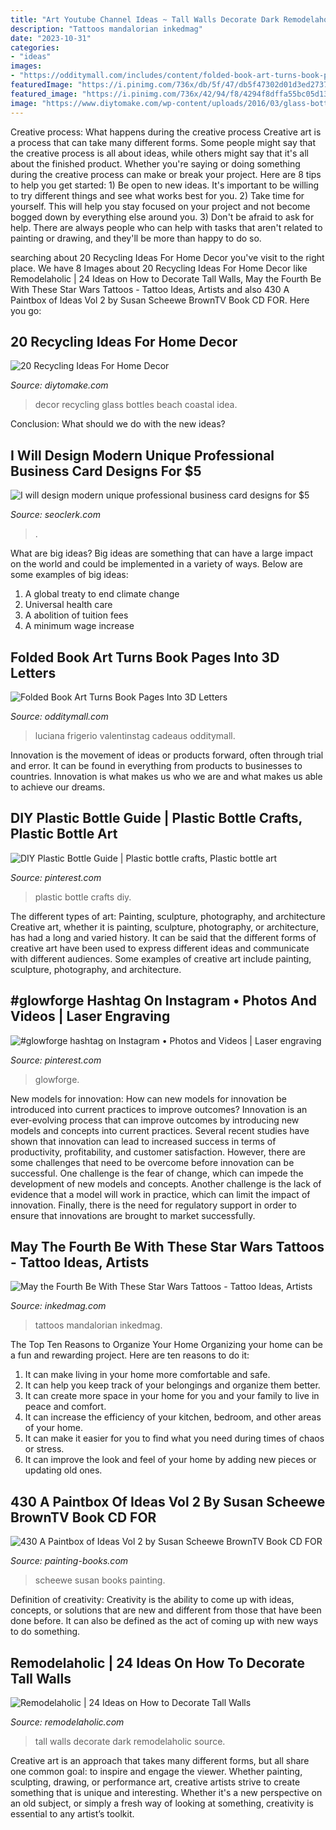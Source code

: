 ```yaml
---
title: "Art Youtube Channel Ideas ~ Tall Walls Decorate Dark Remodelaholic Source"
description: "Tattoos mandalorian inkedmag"
date: "2023-10-31"
categories:
- "ideas"
images:
- "https://odditymall.com/includes/content/folded-book-art-turns-book-pages-into-3d-letters-0.jpg"
featuredImage: "https://i.pinimg.com/736x/db/5f/47/db5f47302d01d3ed273744722ea9749b.jpg"
featured_image: "https://i.pinimg.com/736x/42/94/f8/4294f8dffa55bc05d132ed16328cc2b8.jpg"
image: "https://www.diytomake.com/wp-content/uploads/2016/03/glass-bottles-bottles-decor-ideas.jpg"
---
```



Creative process: What happens during the creative process
Creative art is a process that can take many different forms. Some people might say that the creative process is all about ideas, while others might say that it's all about the finished product. Whether you're saying or doing something during the creative process can make or break your project. Here are 8 tips to help you get started: 1) Be open to new ideas. It's important to be willing to try different things and see what works best for you. 2) Take time for yourself. This will help you stay focused on your project and not become bogged down by everything else around you. 3) Don't be afraid to ask for help. There are always people who can help with tasks that aren't related to painting or drawing, and they'll be more than happy to do so.

	

		
searching about 20 Recycling Ideas For Home Decor you've visit to the right place. We have 8 Images about 20 Recycling Ideas For Home Decor like Remodelaholic | 24 Ideas on How to Decorate Tall Walls, May the Fourth Be With These Star Wars Tattoos - Tattoo Ideas, Artists and also 430 A Paintbox of Ideas Vol 2 by Susan Scheewe BrownTV Book CD FOR. Here you go:
		
    
## 20 Recycling Ideas For Home Decor

<img loading=lazy src="https://www.diytomake.com/wp-content/uploads/2016/03/glass-bottles-bottles-decor-ideas.jpg" onerror="this.onerror=null;this.src='https://tse3.mm.bing.net/th?id=OIP.aeawtpj3z1kYw3stuI-fhQHaJ3&amp;pid=15.1';" alt="20 Recycling Ideas For Home Decor">

_Source: diytomake.com_

>decor recycling glass bottles beach coastal idea. 

	

Conclusion: What should we do with the new ideas?
 

    
## I Will Design Modern Unique Professional Business Card Designs For $5

<img loading=lazy src="https://www.seoclerk.com/pics/000/901/132/715c89e21c09094240615f94c1179945.jpg" onerror="this.onerror=null;this.src='https://tse2.mm.bing.net/th?id=OIP.cVyJ4hwJCUJAYV-UwReZRQHaE9&amp;pid=15.1';" alt="I will design modern unique professional business card designs for $5">

_Source: seoclerk.com_

>. 

	

What are big ideas?
Big ideas are something that can have a large impact on the world and could be implemented in a variety of ways. Below are some examples of big ideas: 
1. A global treaty to end climate change 
2. Universal health care 
3. A abolition of tuition fees 
4. A minimum wage increase 

    
## Folded Book Art Turns Book Pages Into 3D Letters

<img loading=lazy src="https://odditymall.com/includes/content/folded-book-art-turns-book-pages-into-3d-letters-0.jpg" onerror="this.onerror=null;this.src='https://tse2.mm.bing.net/th?id=OIP.1NjTPk3uSjwBMnuuWQGx3AHaGV&amp;pid=15.1';" alt="Folded Book Art Turns Book Pages Into 3D Letters">

_Source: odditymall.com_

>luciana frigerio valentinstag cadeaus odditymall. 

	

Innovation is the movement of ideas or products forward, often through trial and error. It can be found in everything from products to businesses to countries. Innovation is what makes us who we are and what makes us able to achieve our dreams.

    
## DIY Plastic Bottle Guide | Plastic Bottle Crafts, Plastic Bottle Art

<img loading=lazy src="https://i.pinimg.com/736x/db/5f/47/db5f47302d01d3ed273744722ea9749b.jpg" onerror="this.onerror=null;this.src='https://tse3.mm.bing.net/th?id=OIP.M8zFWAt8ZwOYfv3An4k2vwHaJ4&amp;pid=15.1';" alt="DIY Plastic Bottle Guide | Plastic bottle crafts, Plastic bottle art">

_Source: pinterest.com_

>plastic bottle crafts diy. 

	

The different types of art: Painting, sculpture, photography, and architecture
Creative art, whether it is painting, sculpture, photography, or architecture, has had a long and varied history. It can be said that the different forms of creative art have been used to express different ideas and communicate with different audiences. Some examples of creative art include painting, sculpture, photography, and architecture.

    
## #glowforge Hashtag On Instagram • Photos And Videos | Laser Engraving

<img loading=lazy src="https://i.pinimg.com/736x/42/94/f8/4294f8dffa55bc05d132ed16328cc2b8.jpg" onerror="this.onerror=null;this.src='https://tse1.mm.bing.net/th?id=OIP.nmeoQGyPMhJdSwvvghcU6QHaJP&amp;pid=15.1';" alt="#glowforge hashtag on Instagram • Photos and Videos | Laser engraving">

_Source: pinterest.com_

>glowforge. 

	

New models for innovation: How can new models for innovation be introduced into current practices to improve outcomes?
Innovation is an ever-evolving process that can improve outcomes by introducing new models and concepts into current practices. Several recent studies have shown that innovation can lead to increased success in terms of productivity, profitability, and customer satisfaction. However, there are some challenges that need to be overcome before innovation can be successful. One challenge is the fear of change, which can impede the development of new models and concepts. Another challenge is the lack of evidence that a model will work in practice, which can limit the impact of innovation. Finally, there is the need for regulatory support in order to ensure that innovations are brought to market successfully.

    
## May The Fourth Be With These Star Wars Tattoos - Tattoo Ideas, Artists

<img loading=lazy src="https://www.inkedmag.com/.image/t_share/MTcyMjQ4ODA0NjgxMDY1Njg0/wars.png" onerror="this.onerror=null;this.src='https://tse3.mm.bing.net/th?id=OIP.vx9uYAPfvgjkOsTzXE2r3QHaD4&amp;pid=15.1';" alt="May the Fourth Be With These Star Wars Tattoos - Tattoo Ideas, Artists">

_Source: inkedmag.com_

>tattoos mandalorian inkedmag. 

	

The Top Ten Reasons to Organize Your Home
Organizing your home can be a fun and rewarding project. Here are ten reasons to do it: 
1. It can make living in your home more comfortable and safe.
2. It can help you keep track of your belongings and organize them better. 
3. It can create more space in your home for you and your family to live in peace and comfort. 
4. It can increase the efficiency of your kitchen, bedroom, and other areas of your home. 
5. It can make it easier for you to find what you need during times of chaos or stress. 
6. It can improve the look and feel of your home by adding new pieces or updating old ones. 

    
## 430 A Paintbox Of Ideas Vol 2 By Susan Scheewe BrownTV Book CD FOR

<img loading=lazy src="http://www.painting-books.com/images/products/detail/43010.jpg" onerror="this.onerror=null;this.src='https://tse4.mm.bing.net/th?id=OIP.zThqa1D3jQRvnLiVgHzUuQHaKB&amp;pid=15.1';" alt="430 A Paintbox of Ideas Vol 2 by Susan Scheewe BrownTV Book CD FOR">

_Source: painting-books.com_

>scheewe susan books painting. 

	

Definition of creativity:
Creativity is the ability to come up with ideas, concepts, or solutions that are new and different from those that have been done before. It can also be defined as the act of coming up with new ways to do something.

    
## Remodelaholic | 24 Ideas On How To Decorate Tall Walls

<img loading=lazy src="https://i0.wp.com/www.remodelaholic.com/wp-content/uploads/2015/07/dark-upper-half-paintedw-all.jpg?resize=471%2C670&amp;ssl=1" onerror="this.onerror=null;this.src='https://tse4.mm.bing.net/th?id=OIP.D3EDpAHaZNmcI2hJaBP9GwAAAA&amp;pid=15.1';" alt="Remodelaholic | 24 Ideas on How to Decorate Tall Walls">

_Source: remodelaholic.com_

>tall walls decorate dark remodelaholic source. 

	

Creative art is an approach that takes many different forms, but all share one common goal: to inspire and engage the viewer. Whether painting, sculpting, drawing, or performance art, creative artists strive to create something that is unique and interesting. Whether it's a new perspective on an old subject, or simply a fresh way of looking at something, creativity is essential to any artist’s toolkit.

